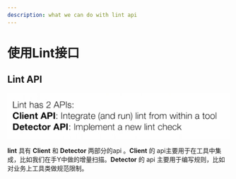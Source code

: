 ```yaml
---
description: what we can do with lint api
---
```


# 使用Lint接口

## Lint API

![](.gitbook/assets/image%20%281%29.png)

**lint** 具有 **Client** 和 **Detector** 两部分的api 。**Client** 的 api主要用于在工具中集成，比如我们在手Y中做的增量扫描。**Detector** 的 api 主要用于编写规则，比如对业务上工具类做规范限制。

